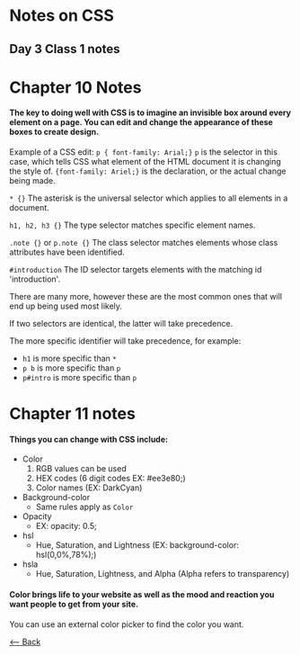 # Notes on CSS

## Day 3 Class 1 notes

# Chapter 10 Notes

#### The key to doing well with CSS is to imagine an invisible box around every element on a page. You can edit and change the appearance of these boxes to create design.

Example of a CSS edit:
`p {
    font-family: Arial;}`
`p` is the selector in this case, which tells CSS what element of the HTML document it is changing the style of.
`{font-family: Ariel;}` is the declaration, or the actual change being made.

`* {}` The asterisk is the universal selector which applies to all elements in a document.

`h1, h2, h3 {}` The type selector matches specific element names.

`.note {}` or `p.note {}` The class selector matches elements whose class attributes have been identified.

`#introduction` The ID selector targets elements with the matching id 'introduction'.

There are many more, however these are the most common ones that will end up being used most likely.

If two selectors are identical, the latter will take precedence. 

The more specific identifier will take precedence, for example:
* `h1` is more specific than `*`
* `p b` is more specific than `p`
* `p#intro` is more specific than `p`

# Chapter 11 notes

#### Things you can change with CSS include:
* Color
    1. RGB values can be used
    1. HEX codes (6 digit codes EX: #ee3e80;)
    1. Color names (EX: DarkCyan)
* Background-color
    * Same rules apply as `Color`
* Opacity
    * EX: opacity: 0.5;
* hsl
    * Hue, Saturation, and Lightness (EX: background-color: hsl(0,0%,78%);)
* hsla
    * Hue, Saturation, Lightness, and Alpha (Alpha refers to transparency)

#### Color brings life to your website as well as the mood and reaction you want people to get from your site.

You can use an external color picker to find the color you want.



[<-- Back](ToC.md)